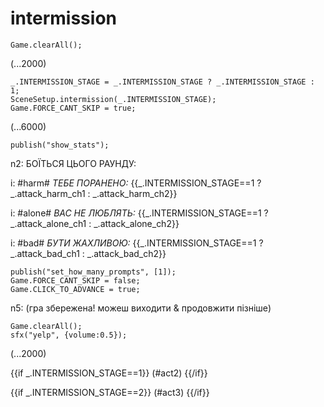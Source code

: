 # intermission

`Game.clearAll();`

(...2000)

```
_.INTERMISSION_STAGE = _.INTERMISSION_STAGE ? _.INTERMISSION_STAGE : 1;
SceneSetup.intermission(_.INTERMISSION_STAGE);
Game.FORCE_CANT_SKIP = true;
```

(...6000)

```
publish("show_stats");
```

n2: БОЇТЬСЯ ЦЬОГО РАУНДУ:

i: #harm# *ТЕБЕ ПОРАНЕНО:* {{_.INTERMISSION_STAGE==1 ? _.attack_harm_ch1 : _.attack_harm_ch2}}

i: #alone# *ВАС НЕ ЛЮБЛЯТЬ:* {{_.INTERMISSION_STAGE==1 ? _.attack_alone_ch1 : _.attack_alone_ch2}}

i: #bad# *БУТИ ЖАХЛИВОЮ:* {{_.INTERMISSION_STAGE==1 ? _.attack_bad_ch1 : _.attack_bad_ch2}}


```
publish("set_how_many_prompts", [1]);
Game.FORCE_CANT_SKIP = false;
Game.CLICK_TO_ADVANCE = true;
```

n5: (гра збережена! можеш виходити & продовжити пізніше)

```
Game.clearAll();
sfx("yelp", {volume:0.5});
```

(...2000)

{{if _.INTERMISSION_STAGE==1}}
(#act2)
{{/if}}

{{if _.INTERMISSION_STAGE==2}}
(#act3)
{{/if}}
